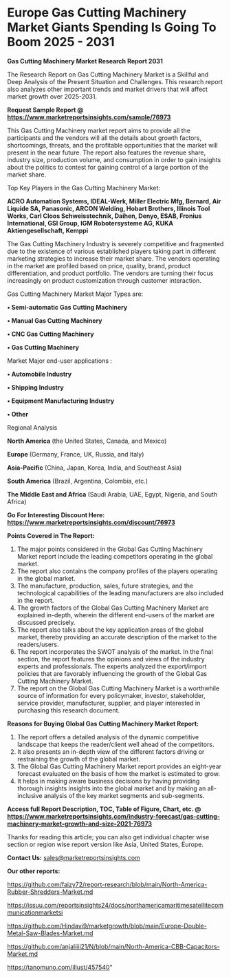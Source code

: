 # Europe Gas Cutting Machinery Market Giants Spending Is Going To Boom 2025 - 2031

<strong>Gas Cutting Machinery Market Research Report 2031</strong>

The Research Report on Gas Cutting Machinery Market is a Skillful and Deep Analysis of the Present Situation and Challenges. This research report also analyzes other important trends and market drivers that will affect market growth over 2025-2031.

<strong>Request Sample Report @ <a href=https://www.marketreportsinsights.com/sample/76973>https://www.marketreportsinsights.com/sample/76973</a></strong>

This Gas Cutting Machinery market report aims to provide all the participants and the vendors will all the details about growth factors, shortcomings, threats, and the profitable opportunities that the market will present in the near future. The report also features the revenue share, industry size, production volume, and consumption in order to gain insights about the politics to contest for gaining control of a large portion of the market share.

Top Key Players in the Gas Cutting Machinery Market:

<strong>ACRO Automation Systems, IDEAL-Werk, Miller Electric Mfg, Bernard, Air Liquide SA, Panasonic, ARCON Welding, Hobart Brothers, Illinois Tool Works, Carl Cloos Schweisstechnik, Daihen, Denyo, ESAB, Fronius International, GSI Group, IGM Robotersysteme AG, KUKA Aktiengesellschaft, Kemppi</strong>

The Gas Cutting Machinery Industry is severely competitive and fragmented due to the existence of various established players taking part in different marketing strategies to increase their market share. The vendors operating in the market are profiled based on price, quality, brand, product differentiation, and product portfolio. The vendors are turning their focus increasingly on product customization through customer interaction.

Gas Cutting Machinery Market Major Types are:

<strong>• Semi-automatic Gas Cutting Machinery

• Manual Gas Cutting Machinery

• CNC Gas Cutting Machinery

• Gas Cutting Machinery</strong>

Market Major end-user applications :

<strong>• Automobile Industry

• Shipping Industry

• Equipment Manufacturing Industry

• Other</strong>

Regional Analysis

</u><strong><b>North America</b></strong> (the United States, Canada, and Mexico)

<strong><b>Europe </b></strong>(Germany, France, UK, Russia, and Italy)

<strong><b>Asia-Pacific</b></strong> (China, Japan, Korea, India, and Southeast Asia)

<strong><b>South America</b></strong> (Brazil, Argentina, Colombia, etc.)

<strong><b>The Middle East and Africa</b></strong> (Saudi Arabia, UAE, Egypt, Nigeria, and South Africa)

<strong>Go For Interesting Discount Here: <a href=https://www.marketreportsinsights.com/discount/76973>https://www.marketreportsinsights.com/discount/76973</a></strong>

<strong>Points Covered in The Report:</strong>
<ol>
  <li>The major points considered in the Global Gas Cutting Machinery Market report include the leading competitors operating in the global market.</li>
  <li>The report also contains the company profiles of the players operating in the global market.</li>
  <li>The manufacture, production, sales, future strategies, and the technological capabilities of the leading manufacturers are also included in the report.</li>
  <li>The growth factors of the Global Gas Cutting Machinery Market are explained in-depth, wherein the different end-users of the market are discussed precisely.</li>
  <li>The report also talks about the key application areas of the global market, thereby providing an accurate description of the market to the readers/users.</li>
  <li>The report incorporates the SWOT analysis of the market. In the final section, the report features the opinions and views of the industry experts and professionals. The experts analyzed the export/import policies that are favorably influencing the growth of the Global Gas Cutting Machinery Market.</li>
  <li>The report on the Global Gas Cutting Machinery Market is a worthwhile source of information for every policymaker, investor, stakeholder, service provider, manufacturer, supplier, and player interested in purchasing this research document.</li>
</ol>
<strong>Reasons for Buying Global Gas Cutting Machinery Market Report:</strong>

<ol>
  <li>The report offers a detailed analysis of the dynamic competitive landscape that keeps the reader/client well ahead of the competitors.</li>
  <li>It also presents an in-depth view of the different factors driving or restraining the growth of the global market.</li>
  <li>The Global Gas Cutting Machinery Market report provides an eight-year forecast evaluated on the basis of how the market is estimated to grow.</li>
  <li>It helps in making aware business decisions by having providing thorough insights insights into the global market and by making an all-inclusive analysis of the key market segments and sub-segments.</li>
</ol>
<strong>Access full Report Description, TOC, Table of Figure, Chart, etc. @ <a href=https://www.marketreportsinsights.com/industry-forecast/gas-cutting-machinery-market-growth-and-size-2021-76973>https://www.marketreportsinsights.com/industry-forecast/gas-cutting-machinery-market-growth-and-size-2021-76973</a></strong>


Thanks for reading this article; you can also get individual chapter wise section or region wise report version like Asia, United States, Europe.

<strong>Contact Us:</strong>
sales@marketreportsinsights.com

<strong>Our other reports:</strong>

<a href=https://github.com/faizy72/report-research/blob/main/North-America-Rubber-Shredders-Market.md>https://github.com/faizy72/report-research/blob/main/North-America-Rubber-Shredders-Market.md</a>

<a href=https://issuu.com/reportsinsights24/docs/northamericamaritimesatellitecommunicationmarketsi>https://issuu.com/reportsinsights24/docs/northamericamaritimesatellitecommunicationmarketsi</a>

<a href=https://github.com/Hindavi9/marketgrowth/blob/main/Europe-Double-Metal-Saw-Blades-Market.md>https://github.com/Hindavi9/marketgrowth/blob/main/Europe-Double-Metal-Saw-Blades-Market.md</a>

<a href=https://github.com/anjaliiii21/N/blob/main/North-America-CBB-Capacitors-Market.md>https://github.com/anjaliiii21/N/blob/main/North-America-CBB-Capacitors-Market.md</a>

<a href=https://tanomuno.com/illust/457540>https://tanomuno.com/illust/457540</a>"
